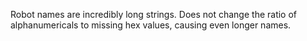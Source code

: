 Robot names are incredibly long strings. Does not change the ratio of alphanumericals to missing hex values, causing even longer names.
